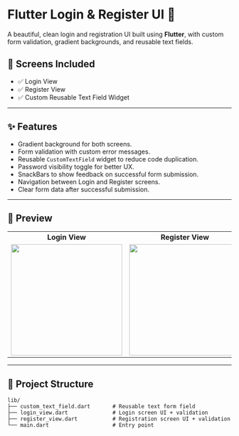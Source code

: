 # Flutter Login & Register UI 🌈

A beautiful, clean login and registration UI built using **Flutter**, with custom form validation, gradient backgrounds, and reusable text fields.

## 📱 Screens Included

- ✅ Login View  
- ✅ Register View  
- ✅ Custom Reusable Text Field Widget

---

## ✨ Features

- Gradient background for both screens.
- Form validation with custom error messages.
- Reusable `CustomTextField` widget to reduce code duplication.
- Password visibility toggle for better UX.
- SnackBars to show feedback on successful form submission.
- Navigation between Login and Register screens.
- Clear form data after successful submission.

---

## 📸 Preview

<div align="center">
  <table>
    <tr>
      <td align="center"><strong>Login View</strong></td>
      <td align="center"><strong>Register View</strong></td>
    </tr>
    <tr>
      <td>
        <img src="https://github.com/user-attachments/assets/fdf0d0c1-7ab1-4b8d-b693-0024f8368209" width="250" />
      </td>
      <td>
        <img src="https://github.com/user-attachments/assets/0f868fa7-dcec-48b4-98dc-31395cd80071" width="250" />
      </td>
    </tr>
  </table>
</div>

---

## 🧩 Project Structure

```plaintext
lib/
├── custom_text_field.dart       # Reusable text form field
├── login_view.dart              # Login screen UI + validation
├── register_view.dart           # Registration screen UI + validation
└── main.dart                    # Entry point
